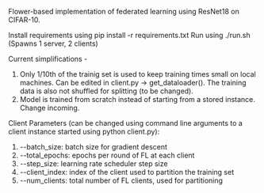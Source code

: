 Flower-based implementation of federated learning using ResNet18 on CIFAR-10.

Install requirements using pip install -r requirements.txt
Run using ./run.sh (Spawns 1 server, 2 clients)

Current simplifications -
1. Only 1/10th of the trainig set is used to keep training times small on local machines. Can be edited in client.py -> get_dataloader(). The training data is also not shuffled for splitting (to be changed).
2. Model is trained from scratch instead of starting from a stored instance. Change incoming.

Client Parameters (can be changed using command line arguments to a client instance started using python client.py):
1. --batch_size: batch size for gradient descent
2. --total_epochs: epochs per round of FL at each client
3. --step_size: learning rate scheduler step size
4. --client_index: index of the client used to partition the training set
5. --num_clients: total number of FL clients, used for partitioning